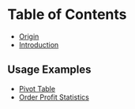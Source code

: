 # Table of Contents

* [Origin](ORIGIN.md)
* [Introduction](README.md)

## Usage Examples

* [Pivot Table](Example/Pivot-Table.md)
* [Order Profit Statistics](Example/Order-Profit-Statistics.md)